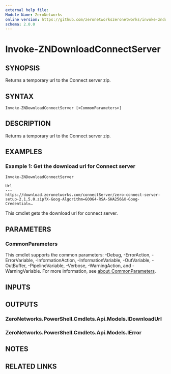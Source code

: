 ```yaml
---
external help file:
Module Name: ZeroNetworks
online version: https://github.com/zeronetworkszeronetworks/invoke-zndownloadconnectserver
schema: 2.0.0
---
```


# Invoke-ZNDownloadConnectServer

## SYNOPSIS
Returns a temporary url to the Connect server zip.

## SYNTAX

```
Invoke-ZNDownloadConnectServer [<CommonParameters>]
```

## DESCRIPTION
Returns a temporary url to the Connect server zip.

## EXAMPLES

### Example 1: Get the download url for Connect server
```powershell
Invoke-ZNDownloadConnectServer
```

```output
Url
---
https://download.zeronetworks.com/connectServer/zero-connect-server-setup-2.1.5.0.zip?X-Goog-Algorithm=GOOG4-RSA-SHA256&X-Goog-Credential=…
```

This cmdlet gets the download url for connect server.

## PARAMETERS

### CommonParameters
This cmdlet supports the common parameters: -Debug, -ErrorAction, -ErrorVariable, -InformationAction, -InformationVariable, -OutVariable, -OutBuffer, -PipelineVariable, -Verbose, -WarningAction, and -WarningVariable. For more information, see [about_CommonParameters](http://go.microsoft.com/fwlink/?LinkID=113216).

## INPUTS

## OUTPUTS

### ZeroNetworks.PowerShell.Cmdlets.Api.Models.IDownloadUrl

### ZeroNetworks.PowerShell.Cmdlets.Api.Models.IError

## NOTES

## RELATED LINKS


